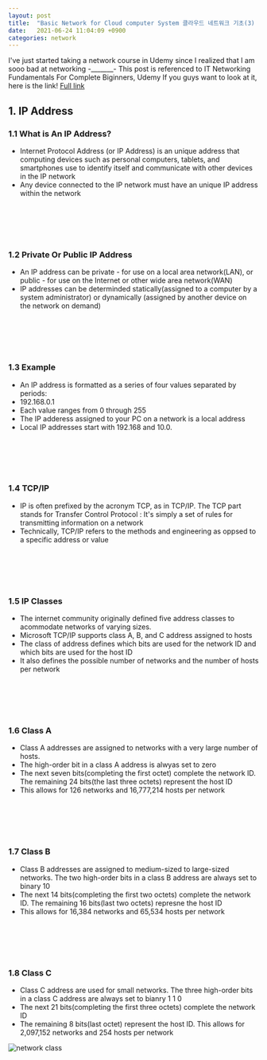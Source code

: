 ```yaml
---
layout: post
title:  "Basic Network for Cloud computer System 클라우드 네트워크 기초(3) - IP"
date:   2021-06-24 11:04:09 +0900
categories: network
---
```


I've just started taking a network course in Udemy since I realized that I am sooo bad at networking -_______-
This post is referenced to IT Networking Fundamentals For Complete Biginners, Udemy
If you guys want to look at it, here is the link!
[Full link](https://www.udemy.com/course/it-networking-fundamentals/learn/lecture/7307090#notes)


## 1. IP Address
### 1.1 What is An IP Address?
* Internet Protocol Address (or IP Address) is an unique address that computing devices such as personal computers, tablets, and smartphones use to identify itself and communicate with other devices in the IP network
* Any device connected to the IP network must have an unique IP address within the network

<br/><br/><br/><br/>

### 1.2 Private Or Public IP Address
* An IP address can be private - for use on a local area network(LAN), or public - for use on the Internet or other wide area network(WAN)
* IP addresses can be determinded statically(assigned to a computer by a system administrator) or dynamically (assigned by another device on the network on demand)

<br/><br/><br/><br/>

### 1.3 Example
* An IP address is formatted as a series of four values separated by periods:
* 192.168.0.1
* Each value ranges from 0 through 255
* The IP adderess assigned to your PC on a network is a local address
* Local IP addresses start with 192.168 and 10.0.

<br/><br/><br/><br/>

### 1.4 TCP/IP
* IP is often prefixed by the acronym TCP, as in TCP/IP. The TCP part stands for Transfer Control Protocol : It's simply a set of rules for transmitting information on a network
* Technically, TCP/IP refers to the methods and engineering as oppsed to a specific address or value

<br/><br/><br/><br/>

### 1.5 IP Classes
* The internet community originally defined five address classes to acommodate networks of varying sizes.
* Microsoft TCP/IP supports class A, B, and C address assigned to hosts
* The class of address defines which bits are used for the network ID and which bits are used for the host ID
* It also defines the possible number of networks and the number of hosts per network

<br/><br/><br/><br/>

### 1.6 Class A
* Class A addresses are assigned to networks with a very large number of hosts.
* The high-order bit in a class A address is alwyas set to zero
* The next seven bits(completing the first octet) complete the network ID. The remaining 24 bits(the last three octets) represent the host ID
* This allows for 126 networks and 16,777,214 hosts per network

<br/><br/><br/><br/>

### 1.7 Class B
* Class B addresses are assigned to medium-sized to large-sized networks. The two high-order bits in a class B address are always set to binary 10
* The next 14 bits(completing the first two octets) complete the network ID. The remaining 16 bits(last two octets) represne the host ID
* This allows for 16,384 networks and 65,534 hosts per network

<br/><br/><br/><br/>

### 1.8 Class C
* Class C address are used for small networks. The three high-order bits in a class C address are always set to bianry 1 1 0
* The next 21 bits(completing the first three octets) complete the network ID
* The remaining 8 bits(last octet) represent the host ID. This allows for 2,097,152 networks and 254 hosts per network


![network class](https://t1.daumcdn.net/cfile/tistory/99068D495BE8101D34)

